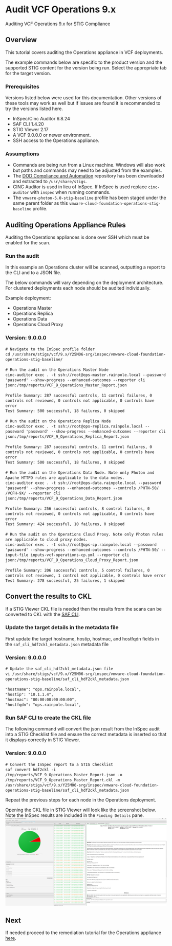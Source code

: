 # Audit VCF Operations 9.x
Auditing VCF Operations 9.x for STIG Compliance

## Overview
This tutorial covers auditing the Operations appliance in VCF deployments.  

The example commands below are specific to the product version and the supported STIG content for the version being run. Select the appropriate tab for the target version.

### Prerequisites
Versions listed below were used for this documentation. Other versions of these tools may work as well but if issues are found it is recommended to try the versions listed here.  

* InSpec/Cinc Auditor 6.8.24
* SAF CLI 1.4.20
* STIG Viewer 2.17
* A VCF 9.0.0.0 or newer environment.
* SSH access to the Operations appliance.

### Assumptions
* Commands are being run from a Linux machine. Windows will also work but paths and commands may need to be adjusted from the examples.
* The [DOD Compliance and Automation](https://github.com/vmware/dod-compliance-and-automation) repository has been downloaded and extracted to `/usr/share/stigs`.
* CINC Auditor is used in lieu of InSpec. If InSpec is used replace `cinc-auditor` with `inspec` when running commands.
* The `vmware-photon-5.0-stig-baseline` profile has been staged under the same parent folder as this `vmware-cloud-foundation-operations-stig-baseline` profile.

## Auditing Operations Appliance Rules
Auditing the Operations appliances is done over SSH which must be enabled for the scan.

### Run the audit
In this example an Operations cluster will be scanned, outputting a report to the CLI and to a JSON file.  

The below commands will vary depending on the deployment architecture. For clustered deployments each node should be audited individually.

Example deployment:
- Operations Master
- Operations Replica
- Operations Data
- Operations Cloud Proxy

### Version: 9.0.0.0

```
# Navigate to the InSpec profile folder
cd /usr/share/stigs/vcf/9.x/Y25M06-srg/inspec/vmware-cloud-foundation-operations-stig-baseline/

# Run the audit on the Operations Master Node
cinc-auditor exec . -t ssh://root@ops-master.rainpole.local --password 'password' --show-progress --enhanced-outcomes --reporter cli json:/tmp/reports/VCF_9_Operations_Master_Report.json

Profile Summary: 287 successful controls, 11 control failures, 0 controls not reviewed, 0 controls not applicable, 0 controls have error
Test Summary: 500 successful, 18 failures, 0 skipped

# Run the audit on the Operations Replica Node
cinc-auditor exec . -t ssh://root@ops-replica.rainpole.local --password 'password' --show-progress --enhanced-outcomes --reporter cli json:/tmp/reports/VCF_9_Operations_Replica_Report.json

Profile Summary: 287 successful controls, 11 control failures, 0 controls not reviewed, 0 controls not applicable, 0 controls have error
Test Summary: 500 successful, 18 failures, 0 skipped

# Run the audit on the Operations Data Node. Note only Photon and Apache HTTPD rules are applicable to the data nodes.
cinc-auditor exec . -t ssh://root@ops-data.rainpole.local --password 'password' --show-progress --enhanced-outcomes --controls /PHTN-50/ /VCFH-9X/ --reporter cli json:/tmp/reports/VCF_9_Operations_Data_Report.json

Profile Summary: 256 successful controls, 8 control failures, 0 controls not reviewed, 0 controls not applicable, 0 controls have error
Test Summary: 424 successful, 10 failures, 0 skipped

# Run the audit on the Operations Cloud Proxy. Note only Photon rules are applicable to cloud proxy nodes.
cinc-auditor exec . -t ssh://root@ops-cp.rainpole.local --password 'password' --show-progress --enhanced-outcomes --controls /PHTN-50/ --input-file inputs-vcf-operations-cp.yml --reporter cli json:/tmp/reports/VCF_9_Operations_Cloud_Proxy_Report.json

Profile Summary: 206 successful controls, 5 control failures, 0 controls not reviewed, 1 control not applicable, 0 controls have error
Test Summary: 278 successful, 25 failures, 1 skipped
```

## Convert the results to CKL
If a STIG Viewer CKL file is needed then the results from the scans can be converted to CKL with the [SAF CLI](/docs/automation-tools/safcli/).

### Update the target details in the metadata file
First update the target hostname, hostip, hostmac, and hostfqdn fields in the `saf_cli_hdf2ckl_metadata.json` metadata file

### Version: 9.0.0.0
```
# Update the saf_cli_hdf2ckl_metadata.json file
vi /usr/share/stigs/vcf/9.x/Y25M06-srg/inspec/vmware-cloud-foundation-operations-stig-baseline/saf_cli_hdf2ckl_metadata.json

"hostname": "ops.rainpole.local",
"hostip": "10.1.1.4",
"hostmac": "00:00:00:00:00:00",
"hostfqdn": "ops.rainpole.local",
```

### Run SAF CLI to create the CKL file
The following command will convert the json result from the InSpec audit into a STIG Checklist file and ensure the correct metadata is inserted so that it displays correctly in STIG Viewer.  
### Version: 9.0.0.0
```
# Convert the InSpec report to a STIG Checklist
saf convert hdf2ckl -i /tmp/reports/VCF_9_Operations_Master_Report.json -o /tmp/reports/VCF_9_Operations_Master_Report.ckl -m /usr/share/stigs/vcf/9.x/Y25M06-srg/inspec/vmware-cloud-foundation-operations-stig-baseline/saf_cli_hdf2ckl_metadata.json
```

Repeat the previous steps for each node in the Operations deployment.  

Opening the CKL file in STIG Viewer will look like the screenshot below. Note the InSpec results are included in the `Finding Details` pane.  
![STIG Viewer Checklist](../../../../../images/ops_audit9_ckl_screenshot.png)

## Next
If needed proceed to the remediation tutorial for the Operations appliance [here](./remediate9-ops.md).